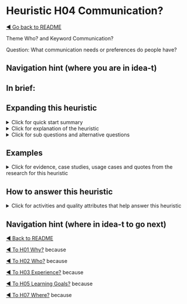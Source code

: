 
# Heuristic H04 Communication?

[◄ Go back to README](../README.md)

Theme Who? and Keyword Communication?

Question: What communication needs or preferences do people have?

## Navigation hint (where you are in idea-t)

## In brief:



## Expanding this heuristic
<details close>
  <summary>Click for quick start summary
  </summary> 

some words of summary

</details>

<details close>
  <summary>Click for explanation of the heuristic
  </summary> 

some words of explanation

</details>

<details close>
  
  <summary>Click for sub questions and alternative questions
  </summary> 

### Sub questions and alternative questions

### Role-based alternative questions



### Not? 
What communication styles or media are not wanted?
 

- maybe a list here

### Else?
What other communication styles or media might be useful?



</details>

## Examples

<details close>
  
  <summary>Click for evidence, case studies, usage cases and quotes from the research for this heuristic
  </summary> 
  
### Usage cases

### Case studies examples

### Quotes from research participants


</details>

## How to answer this heuristic

<details close>
  
  <summary>Click for activities and quality attributes that help answer this heuristic
  </summary> 
  
### Activities
### Quality Attributes


</details>

## Navigation hint (where in idea-t to go next)

[◄ Back to README](../README.md)

[◄ To H01 Why?](H01-Why.md)  because

[◄ To H02 Who?](H02-Who.md)  because

[◄ To H03 Experience?](H03-Experience.md)  because 

[◄ To H05 Learning Goals?](H05-LearningGoals.md)  because 

[◄ To H07 Where?](H07-Where.md)  because

